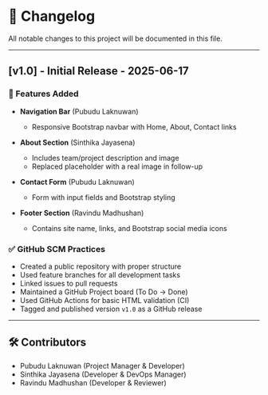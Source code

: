 # 📄 Changelog

All notable changes to this project will be documented in this file.

---

## [v1.0] - Initial Release - 2025-06-17

### 🎉 Features Added
- **Navigation Bar** (Pubudu Laknuwan)
  - Responsive Bootstrap navbar with Home, About, Contact links

- **About Section** (Sinthika Jayasena)
  - Includes team/project description and image
  - Replaced placeholder with a real image in follow-up

- **Contact Form** (Pubudu Laknuwan)
  - Form with input fields and Bootstrap styling

- **Footer Section** (Ravindu Madhushan)
  - Contains site name, links, and Bootstrap social media icons

### ✅ GitHub SCM Practices
- Created a public repository with proper structure
- Used feature branches for all development tasks
- Linked issues to pull requests
- Maintained a GitHub Project board (To Do → Done)
- Used GitHub Actions for basic HTML validation (CI)
- Tagged and published version `v1.0` as a GitHub release

---

## 🛠️ Contributors
- Pubudu Laknuwan (Project Manager & Developer)
- Sinthika Jayasena (Developer & DevOps Manager)
- Ravindu Madhushan (Developer & Reviewer)
